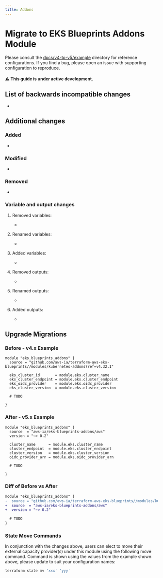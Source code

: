 ```yaml
---
title: Addons
---
```


# Migrate to EKS Blueprints Addons Module

Please consult the [docs/v4-to-v5/example](https://github.com/aws-ia/terraform-aws-eks-blueprints/blob/main/docs/v4-to-v5/example) directory for reference configurations. If you find a bug, please open an issue with supporting configuration to reproduce.

#### ⚠️ This guide is under active development.

## List of backwards incompatible changes

-

## Additional changes

### Added

-

### Modified

-

### Removed

-

### Variable and output changes

1. Removed variables:

    -

2. Renamed variables:

    -

3. Added variables:

    -

4. Removed outputs:

    -

5. Renamed outputs:

    -

6. Added outputs:

    -

## Upgrade Migrations

### Before - v4.x Example

```hcl
module "eks_blueprints_addons" {
  source = "github.com/aws-ia/terraform-aws-eks-blueprints//modules/kubernetes-addons?ref=v4.32.1"

  eks_cluster_id       = module.eks.cluster_name
  eks_cluster_endpoint = module.eks.cluster_endpoint
  eks_oidc_provider    = module.eks.oidc_provider
  eks_cluster_version  = module.eks.cluster_version

  # TODO

}
```

### After - v5.x Example

```hcl
module "eks_blueprints_addons" {
  source  = "aws-ia/eks-blueprints-addons/aws"
  version = "~> 0.2"

  cluster_name      = module.eks.cluster_name
  cluster_endpoint  = module.eks.cluster_endpoint
  cluster_version   = module.eks.cluster_version
  oidc_provider_arn = module.eks.oidc_provider_arn

  # TODO

}
```

### Diff of Before vs After

```diff
module "eks_blueprints_addons" {
-  source = "github.com/aws-ia/terraform-aws-eks-blueprints//modules/kubernetes-addons?ref=v4.32.1"
+  source  = "aws-ia/eks-blueprints-addons/aws"
+  version = "~> 0.2"

  # TODO
}
```

### State Move Commands

In conjunction with the changes above, users can elect to move their external capacity provider(s) under this module using the following move command. Command is shown using the values from the example shown above, please update to suit your configuration names:

```sh
terraform state mv 'xxx' 'yyy'
```

